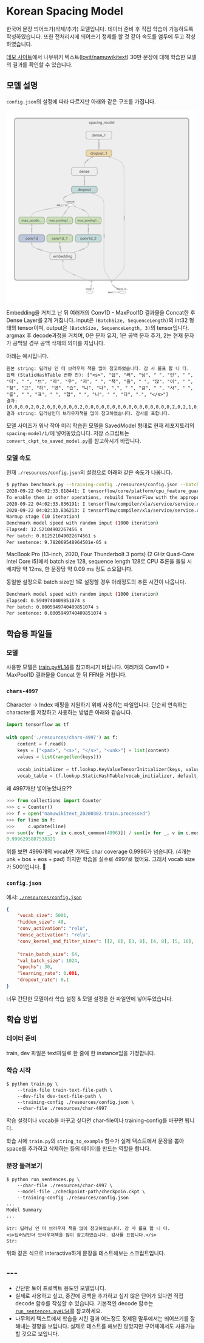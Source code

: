 # Korean Spacing Model

한국어 문장 띄어쓰기(삭제/추가) 모델입니다. 데이터 준비 후 직접 학습이 가능하도록 작성하였습니다. 또한 전처리시에 띄어쓰기 정제를 할 것 같아 속도를 염두에 두고 작성하였습니다.

[데모 사이트](https://jeongukjae.github.io/korean-spacing-model)에서 나무위키 텍스트([lovit/namuwikitext](https://github.com/lovit/namuwikitext)) 30만 문장에 대해 학습한 모델의 결과를 확인할 수 있습니다.

## 모델 설명

`config.json`의 설정에 따라 다르지만 아래와 같은 구조를 가집니다.

![model](./model.png)

Embedding을 거치고 난 뒤 여러개의 Conv1D - MaxPool1D 결과물을 Concat한 후 Dense Layer를 2개 거칩니다. input은 `(BatchSize, SequenceLength)`의 int32 형태의 tensor이며, output은 `(BatchSize, SequenceLength, 3)`의 tensor입니다. argmax 후 decode과정을 거치며, 0은 문자 유지, 1은 공백 문자 추가, 2는 현재 문자가 공백일 경우 공백 삭제의 의미를 지닙니다.

아래는 예시입니다.

```text
원본 string: 딥러닝 인 더 브라우저 책을 많이 참고하였습니다. 감 사 를표 합 니 다.
입력 (StaticHashTable 변환 전): ["<s>", "딥", "러", "닝", " ", "인", " ", "더", " ", "브", "라", "우", "저", " ", "책", "을", " ", "많", "이", " ", "참", "고", "하", "였", "습", "니", "다", ".", " ", "감", " ", "사", " ", "를", " ", "표", " ", "합", " ", "니", " ", "다", ".", "</s>"]
결과: [0,0,0,0,2,0,2,0,0,0,0,0,0,2,0,0,0,0,0,0,0,0,0,0,0,0,0,0,0,0,2,0,2,1,0,2,0,2,0,2,0,0,0]
결과 string: 딥러닝인더 브라우저책을 많이 참고하였습니다. 감사를 표합니다.
```

모델 사이즈가 워낙 작아 미리 학습한 모델을 SavedModel 형태로 현재 레포지토리의 `spacing-model/1/`에 넣어놓았습니다. 저장 스크립트는 `convert_ckpt_to_saved_model.py`를 참고하시기 바랍니다.

### 모델 속도

현재 `./resources/config.json`의 설정으로 아래와 같은 속도가 나옵니다.

```sh
$ python benchmark.py --training-config ./resources/config.json --batch-size 128 --sequence-length 128
2020-09-22 04:02:33.818441: I tensorflow/core/platform/cpu_feature_guard.cc:142] This TensorFlow binary is optimized with oneAPI Deep Neural Network Library (oneDNN)to use the following CPU instructions in performance-critical operations:  AVX2 FMA
To enable them in other operations, rebuild TensorFlow with the appropriate compiler flags.
2020-09-22 04:02:33.836191: I tensorflow/compiler/xla/service/service.cc:168] XLA service 0x7faf29d4bd50 initialized for platform Host (this does not guarantee that XLA will be used). Devices:
2020-09-22 04:02:33.836213: I tensorflow/compiler/xla/service/service.cc:176]   StreamExecutor device (0): Host, Default Version
Warmup stage (10 iteration)
Benchmark model speed with random input (1000 iteration)
Elapsed: 12.52104902267456 s
Per batch: 0.012521049022674561 s
Per sentence: 9.782069548964501e-05 s
```

MacBook Pro (13-inch, 2020, Four Thunderbolt 3 ports) (2 GHz Quad-Core Intel Core i5)에서 batch size 128, sequence length 128로 CPU 추론을 돌릴 시 배치당 약 12ms, 한 문장당 약 0.09 ms 정도 소요됩니다.

동일한 설정으로 batch size만 1로 설정할 경우 아래정도의 추론 시간이 나옵니다.

```sh
Benchmark model speed with random input (1000 iteration)
Elapsed: 0.5949740409851074 s
Per batch: 0.0005949740409851074 s
Per sentence: 0.0005949740409851074 s
```

## 학습용 파일들

### 모델

사용한 모델은 [train.py#L14](https://github.com/jeongukjae/korean-spacing-model/blob/master/train.py#L14)를 참고하시기 바랍니다. 여러개의 Conv1D + MaxPool1D 결과물을 Concat 한 뒤 FFN을 거칩니다.

### `chars-4997`

Character -> Index 매핑을 지원하기 위해 사용하는 파일입니다. 단순히 연속하는 character를 저장하고 사용하는 방법은 아래와 같습니다.

```python
import tensorflow as tf

with open('./resources/chars-4997') as f:
    content = f.read()
    keys = ["<pad>", "<s>", "</s>", "<unk>"] + list(content)
    values = list(range(len(keys)))

    vocab_initializer = tf.lookup.KeyValueTensorInitializer(keys, values, key_dtype=tf.string, value_dtype=tf.int32)
    vocab_table = tf.lookup.StaticHashTable(vocab_initializer, default_value=3)
```

왜 4997개만 넣어놓았나요??

```python
>>> from collections import Counter
>>> c = Counter()
>>> f = open("namuwikitext_20200302.train.processed")
>>> for line in f:
>>>     c.update(line)
>>> sum([v for _, v in c.most_common(4996)]) / sum([v for _, v in c.most_common()])
0.9996295887538321
```

위를 보면 4996개의 vocab만 가져도 char coverage 0.9996가 넘습니다. (4개는 unk + bos + eos + pad) 하지만 학습을 실수로 4997로 했어요. 그래서 vocab size가 5001입니다. 🤪

### `config.json`

예시: [`./resources/config.json`](./resources/config.json)

```json
{
    "vocab_size": 5001,
    "hidden_size": 48,
    "conv_activation": "relu",
    "dense_activation": "relu",
    "conv_kernel_and_filter_sizes": [[2, 8], [3, 8], [4, 8], [5, 16], [6, 16], [7, 16], [8, 16], [9, 16], [10, 16]],

    "train_batch_size": 64,
    "val_batch_size": 1024,
    "epochs": 30,
    "learning_rate": 0.001,
    "dropout_rate": 0.1
}
```

너무 간단한 모델이라 학습 설정 & 모델 설정을 한 파일안에 넣어두었습니다.

## 학습 방법

### 데이터 준비

train, dev 파일은 text파일로 한 줄에 한 instance임을 가정합니다.

### 학습 시작

```shell
$ python train.py \
    --train-file train-text-file-path \
    --dev-file dev-text-file-path \
    --training-config ./resources/config.json \
    --char-file ./resources/char-4997
```

학습 설정이나 vocab을 바꾸고 싶다면 char-file이나 training-config를 바꾸면 됩니다.

학습 시에 `train.py`의 `string_to_example` 함수가 실제 텍스트에서 문장을 뽑아 space를 추가하고 삭제하는 등의 데이터를 만드는 역할을 합니다.

### 문장 돌려보기

```shell
$ python run_sentences.py \
    --char-file ./resources/char-4997 \
    --model-file ./checkpoint-path/checkpoin.ckpt \
    --training-config ./resources/config.json
...
Model Summary
...

Str: 딥러닝 인 더 브라우저 책을 많이 참고하였습니다. 감 사 를표 합 니 다.
<s>딥러닝인더 브라우저책을 많이 참고하였습니다. 감사를 표합니다.</s>
Str:
```

위와 같은 식으로 interactive하게 문장을 테스트해보는 스크립트입니다.

## ---

* 간단한 토이 프로젝트 용도인 모델입니다.
* 실제로 사용하고 싶고, 중간에 공백을 추가하고 싶지 않은 단어가 있다면 직접 decode 함수를 작성할 수 있습니다. 기본적인 decode 함수는 [`run_sentences.py#L54`](https://github.com/jeongukjae/korean-spacing-model/blob/master/run_sentences.py#L54)를 참고하세요.
* 나무위키 텍스트에서 학습을 시킨 결과 어느정도 정제된 말투에서는 띄어쓰기를 잘 해내는 경향을 보입니다. 실제로 테스트를 해보진 않았지만 구어체에서도 사용가능할 것으로 보입니다.
